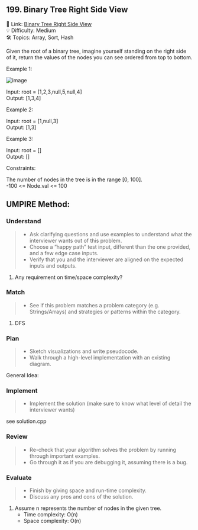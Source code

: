 ## 199. Binary Tree Right Side View
🔗 Link: [Binary Tree Right Side View](https://leetcode.com/problems/binary-tree-right-side-view/description/)  
💡 Difficulty: Medium  
🛠️ Topics: Array, Sort, Hash  

Given the root of a binary tree, imagine yourself standing on the right side of it, return the values of the nodes you can see ordered from top to bottom.

Example 1:

![image](https://github.com/user-attachments/assets/36fafa30-9111-4e35-972d-a0393368a862)

Input: root = [1,2,3,null,5,null,4]  
Output: [1,3,4]  

Example 2:

Input: root = [1,null,3]  
Output: [1,3]  

Example 3:

Input: root = []  
Output: []
 

Constraints:

The number of nodes in the tree is in the range [0, 100].  
-100 <= Node.val <= 100

## UMPIRE Method:

### Understand
> - Ask clarifying questions and use examples to understand what the interviewer wants out of this problem.
> - Choose a “happy path” test input, different than the one provided, and a few edge case inputs.
> - Verify that you and the interviewer are aligned on the expected inputs and outputs.
1. Any requirement on time/space complexity?
### Match
> - See if this problem matches a problem category (e.g. Strings/Arrays) and strategies or patterns within the category.
1. DFS    
### Plan
> - Sketch visualizations and write pseudocode.
> - Walk through a high-level implementation with an existing diagram.

General Idea:

### Implement
> - Implement the solution (make sure to know what level of detail the interviewer wants)  

see solution.cpp
### Review
> - Re-check that your algorithm solves the problem by running through important examples.
> - Go through it as if you are debugging it, assuming there is a bug.
### Evaluate
> - Finish by giving space and run-time complexity.
> - Discuss any pros and cons of the solution.
1. Assume n represents the number of nodes in the given tree.
   - Time complexity: O(n)
   - Space complexity: O(n)

